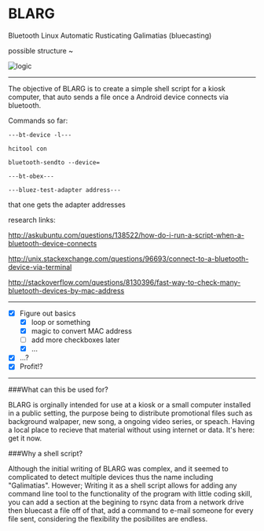 BLARG
=====

Bluetooth Linux Automatic Rusticating Galimatias (bluecasting)

possible structure ~

![logic](https://raw.github.com/mateosalta/BLARG/master/blarg.jpg)

------

The objective of BLARG is to create a simple shell script for a kiosk computer, that auto sends a file once a Android device connects via bluetooth.

Commands so far:

    ---bt-device -l---
    
    hcitool con
    
    bluetooth-sendto --device=
    
    ---bt-obex---   

    ---bluez-test-adapter address---

that one gets the adapter addresses



research links:

http://askubuntu.com/questions/138522/how-do-i-run-a-script-when-a-bluetooth-device-connects

http://unix.stackexchange.com/questions/96693/connect-to-a-bluetooth-device-via-terminal

http://stackoverflow.com/questions/8130396/fast-way-to-check-many-bluetooth-devices-by-mac-address

------

- [x] Figure out basics
  - [x] loop or something
  - [x] magic to convert MAC address
  - [ ] add more checkboxes later
  - [x] ...
- [x] ...?
- [x] Profit!?

------
###What can this be used for?

BLARG is orginally intended for use at a kiosk or a small computer installed in a public setting, the purpose being to distribute promotional files such as background walpaper, new song, a ongoing video series, or speach. Having a local place to recieve that material without using internet or data. It's here: get it now.

###Why a shell script?

Although the initial writing of BLARG was complex, and it seemed to complicated to detect multiple devices thus the name including "Galimatias". However; Writing it as a shell script allows for adding any command line tool to the functionality of the program with little coding skill, you can add a section at the begining to rsync data from a network drive then bluecast a file off of that, add a command to e-mail someone for every file sent, considering the flexibility the posibilites are endless.
